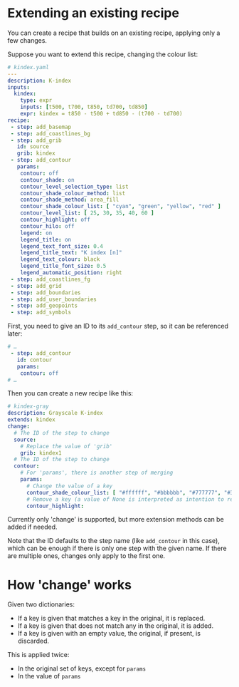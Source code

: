 # Extending an existing recipe

You can create a recipe that builds on an existing recipe, applying only a few changes.

Suppose you want to extend this recipe, changing the colour list:

```yaml
# kindex.yaml
---
description: K-index
inputs:
  kindex:
    type: expr
    inputs: [t500, t700, t850, td700, td850]
    expr: kindex = t850 - t500 + td850 - (t700 - td700)
recipe:
 - step: add_basemap
 - step: add_coastlines_bg
 - step: add_grib
   id: source
   grib: kindex
 - step: add_contour
   params:
    contour: off
    contour_shade: on
    contour_level_selection_type: list
    contour_shade_colour_method: list
    contour_shade_method: area_fill
    contour_shade_colour_list: [ "cyan", "green", "yellow", "red" ]
    contour_level_list: [ 25, 30, 35, 40, 60 ]
    contour_highlight: off
    contour_hilo: off
    legend: on
    legend_title: on
    legend_text_font_size: 0.4
    legend_title_text: "K index [n]"
    legend_text_colour: black
    legend_title_font_size: 0.5
    legend_automatic_position: right
 - step: add_coastlines_fg
 - step: add_grid
 - step: add_boundaries
 - step: add_user_boundaries
 - step: add_geopoints
 - step: add_symbols
```

First, you need to give an ID to its `add_contour` step, so it can be referenced later:

```yaml
# …
 - step: add_contour
   id: contour
   params:
    contour: off
# …
```

Then you can create a new recipe like this:

```yaml
# kindex-gray
description: Grayscale K-index
extends: kindex
change:
  # The ID of the step to change
  source:
    # Replace the value of 'grib'
    grib: kindex1
  # The ID of the step to change
  contour:
    # For 'params', there is another step of merging
    params:
      # Change the value of a key
      contour_shade_colour_list: [ "#ffffff", "#bbbbbb", "#777777", "#333333" ]
      # Remove a key (a value of None is interpreted as intention to remove)
      contour_highlight:
```

Currently only 'change' is supported, but more extension methods can be added
if needed.

Note that the ID defaults to the step name (like `add_contour` in this case),
which can be enough if there is only one step with the given name. If there are
multiple ones, changes only apply to the first one.


# How 'change' works

Given two dictionaries:

* If a key is given that matches a key in the original, it is replaced.
* If a key is given that does not match any in the original, it is added.
* If a key is given with an empty value, the original, if present, is
  discarded.

This is applied twice:

* In the original set of keys, except for `params`
* In the value of `params`
